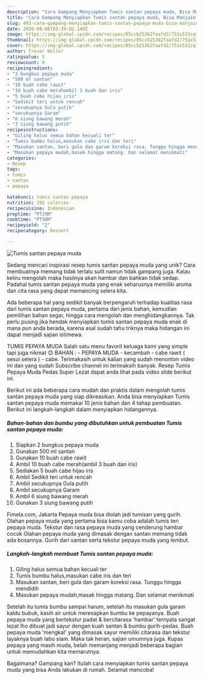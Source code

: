 ```yaml
---
description: "Cara Gampang Menyiapkan Tumis santan pepaya muda, Bisa Manjain Lidah"
title: "Cara Gampang Menyiapkan Tumis santan pepaya muda, Bisa Manjain Lidah"
slug: 493-cara-gampang-menyiapkan-tumis-santan-pepaya-muda-bisa-manjain-lidah
date: 2020-08-06T03:39:02.140Z
image: https://img-global.cpcdn.com/recipes/05ccb25362faafd2/751x532cq70/tumis-santan-pepaya-muda-foto-resep-utama.jpg
thumbnail: https://img-global.cpcdn.com/recipes/05ccb25362faafd2/751x532cq70/tumis-santan-pepaya-muda-foto-resep-utama.jpg
cover: https://img-global.cpcdn.com/recipes/05ccb25362faafd2/751x532cq70/tumis-santan-pepaya-muda-foto-resep-utama.jpg
author: Trevor Keller
ratingvalue: 5
reviewcount: 9
recipeingredient:
- "2 bungkus pepaya muda"
- "500 ml santan"
- "10 buah cabe rawit"
- "10 buah cabe merahambil 3 buah dan iris"
- "5 buah cabe hijau iris"
- "Sedikit teri untuk rencah"
- "secukupnya Gula putih"
- "secukupnya Garam"
- "6 siung bawang merah"
- "3 siung bawang putih"
recipeinstructions:
- "Giling halus semua bahan kecuali ter"
- "Tumis bumbu halus,masukan cabe iris dan teri"
- "Masukan santan, beri gula dan garam koreksi rasa. Tunggu hingga mendidih"
- "Masukan pepaya mudah,masak hingga matang. Dan selamat menikmati"
categories:
- Resep
tags:
- tumis
- santan
- pepaya

katakunci: tumis santan pepaya 
nutrition: 292 calories
recipecuisine: Indonesian
preptime: "PT29M"
cooktime: "PT38M"
recipeyield: "2"
recipecategory: Dessert

---
```



![Tumis santan pepaya muda](https://img-global.cpcdn.com/recipes/05ccb25362faafd2/751x532cq70/tumis-santan-pepaya-muda-foto-resep-utama.jpg)

Sedang mencari inspirasi resep tumis santan pepaya muda yang unik? Cara membuatnya memang tidak terlalu sulit namun tidak gampang juga. Kalau keliru mengolah maka hasilnya akan hambar dan bahkan tidak sedap. Padahal tumis santan pepaya muda yang enak seharusnya memiliki aroma dan cita rasa yang dapat memancing selera kita.

Ada beberapa hal yang sedikit banyak berpengaruh terhadap kualitas rasa dari tumis santan pepaya muda, pertama dari jenis bahan, kemudian pemilihan bahan segar, hingga cara mengolah dan menghidangkannya. Tak perlu pusing jika hendak menyiapkan tumis santan pepaya muda enak di mana pun anda berada, karena asal sudah tahu triknya maka hidangan ini dapat menjadi sajian istimewa.

TUMIS PEPAYA MUDA Salah satu menu favorit keluaga kami yang simple tapi juga nikmat 😊 BAHAN : - PEPAYA MUDA - kecambah - cabe rawit ( sesui selera ) - cabe. Terimakasih untuk kalian yang sudah menonton video ini dan yang sudah Subscribe channel ini terimaksih banyak. Resep Tumis Pepaya Muda Pedas Super Lezat dapat anda lihat pada video slide berikut ini.


Berikut ini ada beberapa cara mudah dan praktis dalam mengolah tumis santan pepaya muda yang siap dikreasikan. Anda bisa menyiapkan Tumis santan pepaya muda memakai 10 jenis bahan dan 4 tahap pembuatan. Berikut ini langkah-langkah dalam menyiapkan hidangannya.

<!--inarticleads1-->

##### Bahan-bahan dan bumbu yang dibutuhkan untuk pembuatan Tumis santan pepaya muda:

1. Siapkan 2 bungkus pepaya muda
1. Gunakan 500 ml santan
1. Gunakan 10 buah cabe rawit
1. Ambil 10 buah cabe merah(ambil 3 buah dan iris)
1. Sediakan 5 buah cabe hijau iris
1. Ambil Sedikit teri untuk rencah
1. Ambil secukupnya Gula putih
1. Ambil secukupnya Garam
1. Ambil 6 siung bawang merah
1. Gunakan 3 siung bawang putih


Fimela.com, Jakarta Pepaya muda bisa diolah jadi tumisan yang gurih. Olahan pepaya muda yang pertama bisa kamu coba adalah tumis teri pepaya muda. Tekstur dan rasa pepaya muda yang cenderung hambar cocok Olahan pepaya muda yang dimasak dengan santan memang tidak ada bosannya. Gurih dari santan serta tekstur pepaya muda yang lembut. 

<!--inarticleads2-->

##### Langkah-langkah membuat Tumis santan pepaya muda:

1. Giling halus semua bahan kecuali ter
1. Tumis bumbu halus,masukan cabe iris dan teri
1. Masukan santan, beri gula dan garam koreksi rasa. Tunggu hingga mendidih
1. Masukan pepaya mudah,masak hingga matang. Dan selamat menikmati


Setelah itu tumis bumbu sampai harum, setelah itu masukan gula garam kaldu bubuk, kasih air untuk meresapkan bumbu ke pepayanya. Buah pepaya muda yang bertekstur padat &amp; bercitarasa &#39;hambar&#39; ternyata sangat lezat lho dibuat jadi sayur dengan kuah santan &amp; bumbu gurih-pedas. Buah pepaya muda &#39;mengkal&#39; yang dimasak sayur memiliki citarasa dan tekstur layaknya buah labu siam. Maka tak heran, sajian umumnya juga. Kupas pepaya yang masih muda, belah memanjang menjadi beberapa bagian untuk memudahkan kita memarutnya. 

Bagaimana? Gampang kan? Itulah cara menyiapkan tumis santan pepaya muda yang bisa Anda lakukan di rumah. Selamat mencoba!
